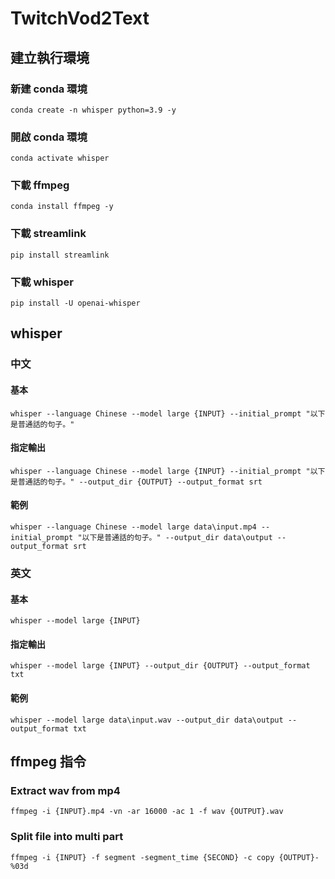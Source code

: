 # TwitchVod2Text

## 建立執行環境

### 新建 conda 環境
```conda create -n whisper python=3.9 -y```


### 開啟 conda 環境
```conda activate whisper```


### 下載 ffmpeg
```conda install ffmpeg -y```


### 下載 streamlink
```pip install streamlink```


### 下載 whisper
```pip install -U openai-whisper```



## whisper
### 中文
#### 基本
```whisper --language Chinese --model large {INPUT} --initial_prompt "以下是普通話的句子。"```

#### 指定輸出
```whisper --language Chinese --model large {INPUT} --initial_prompt "以下是普通話的句子。" --output_dir {OUTPUT} --output_format srt```

#### 範例
```whisper --language Chinese --model large data\input.mp4 --initial_prompt "以下是普通話的句子。" --output_dir data\output --output_format srt```


### 英文
#### 基本
```whisper --model large {INPUT}```

#### 指定輸出
```whisper --model large {INPUT} --output_dir {OUTPUT} --output_format txt```

#### 範例
```whisper --model large data\input.wav --output_dir data\output --output_format txt```



## ffmpeg 指令
### Extract wav from mp4 
```ffmpeg -i {INPUT}.mp4 -vn -ar 16000 -ac 1 -f wav {OUTPUT}.wav```


### Split file into multi part
```ffmpeg -i {INPUT} -f segment -segment_time {SECOND} -c copy {OUTPUT}-%03d```


